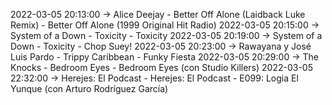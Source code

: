 2022-03-05 20:13:00 -> Alice Deejay - Better Off Alone (Laidback Luke Remix) - Better Off Alone (1999 Original Hit Radio)
2022-03-05 20:15:00 -> System of a Down - Toxicity - Toxicity
2022-03-05 20:19:00 -> System of a Down - Toxicity - Chop Suey!
2022-03-05 20:23:00 -> Rawayana y José Luis Pardo - Trippy Caribbean - Funky Fiesta
2022-03-05 20:29:00 -> The Knocks - Bedroom Eyes - Bedroom Eyes (con Studio Killers)
2022-03-05 22:32:00 -> Herejes: El Podcast - Herejes: El Podcast - E099: Logia El Yunque (con Arturo Rodríguez García)
